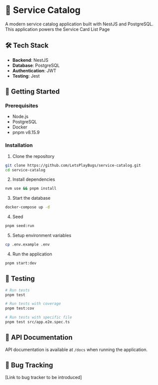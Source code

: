 # 🚀 Service Catalog

A modern service catalog application built with NestJS and PostgreSQL. This application powers the Service Card List Page

## 🛠️ Tech Stack

- **Backend**: NestJS
- **Database**: PostgreSQL
- **Authentication**: JWT
- **Testing**: Jest

## 🚦 Getting Started

### Prerequisites

- Node.js
- PostgreSQL
- Docker
- pnpm v8.15.9

### Installation

1. Clone the repository
```bash
git clone https://github.com/LetsPlayBugs/service-catalog.git
cd service-catalog
```

2. Install dependencies
```bash
nvm use && pnpm install
```

3. Start the database
```bash
docker-compose up -d
```

4. Seed
```bash
pnpm seed:run
```

5. Setup environment variables
```bash
cp .env.example .env
```

4. Run the application
```bash
pnpm start:dev
```

## 🧪 Testing

```bash
# Run tests
pnpm test

# Run tests with coverage
pnpm test:cov

# Run tests with specific file 
pnpm test src/app.e2e.spec.ts
```

## 📝 API Documentation

API documentation is available at `/docs` when running the application.

## 🐛 Bug Tracking

[Link to bug tracker to be introduced]
